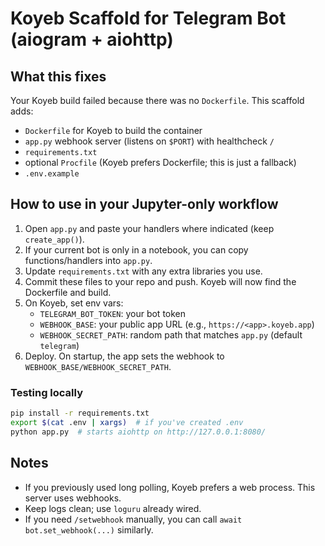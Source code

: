 # Koyeb Scaffold for Telegram Bot (aiogram + aiohttp)

## What this fixes
Your Koyeb build failed because there was no `Dockerfile`. This scaffold adds:
- `Dockerfile` for Koyeb to build the container
- `app.py` webhook server (listens on `$PORT`) with healthcheck `/`
- `requirements.txt`
- optional `Procfile` (Koyeb prefers Dockerfile; this is just a fallback)
- `.env.example`

## How to use in your Jupyter-only workflow
1) Open `app.py` and paste your handlers where indicated (keep `create_app()`).
2) If your current bot is only in a notebook, you can copy functions/handlers into `app.py`.
3) Update `requirements.txt` with any extra libraries you use.
4) Commit these files to your repo and push. Koyeb will now find the Dockerfile and build.
5) On Koyeb, set env vars:
   - `TELEGRAM_BOT_TOKEN`: your bot token
   - `WEBHOOK_BASE`: your public app URL (e.g., `https://<app>.koyeb.app`)
   - `WEBHOOK_SECRET_PATH`: random path that matches `app.py` (default `telegram`)
6) Deploy. On startup, the app sets the webhook to `WEBHOOK_BASE/WEBHOOK_SECRET_PATH`.

### Testing locally
```bash
pip install -r requirements.txt
export $(cat .env | xargs)  # if you've created .env
python app.py  # starts aiohttp on http://127.0.0.1:8080/
```

## Notes
- If you previously used long polling, Koyeb prefers a web process. This server uses webhooks.
- Keep logs clean; use `loguru` already wired.
- If you need `/setwebhook` manually, you can call `await bot.set_webhook(...)` similarly.
